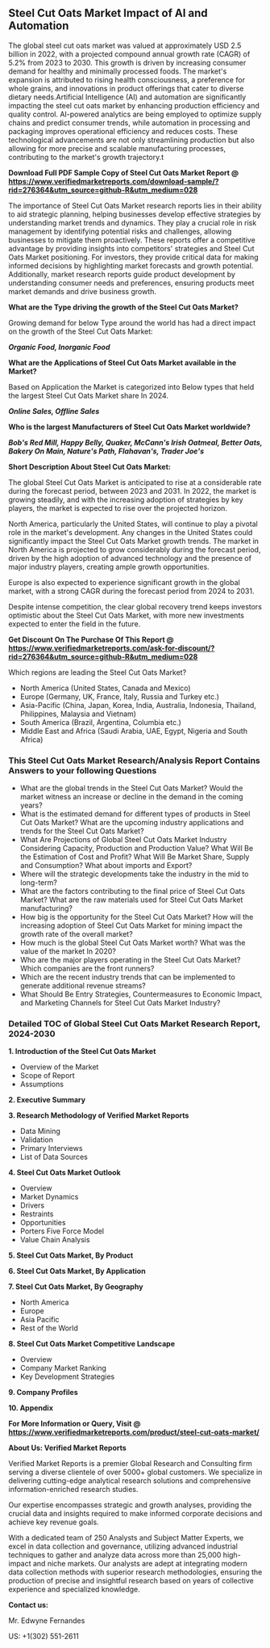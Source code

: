 <h2>Steel Cut Oats Market Impact of AI and Automation</h2>The global steel cut oats market was valued at approximately USD 2.5 billion in 2022, with a projected compound annual growth rate (CAGR) of 5.2% from 2023 to 2030. This growth is driven by increasing consumer demand for healthy and minimally processed foods. The market's expansion is attributed to rising health consciousness, a preference for whole grains, and innovations in product offerings that cater to diverse dietary needs.Artificial Intelligence (AI) and automation are significantly impacting the steel cut oats market by enhancing production efficiency and quality control. AI-powered analytics are being employed to optimize supply chains and predict consumer trends, while automation in processing and packaging improves operational efficiency and reduces costs. These technological advancements are not only streamlining production but also allowing for more precise and scalable manufacturing processes, contributing to the market's growth trajectory.t</p><p id="" class=""><strong>Download Full PDF Sample Copy of Steel Cut Oats Market Report @ <a href="https://www.verifiedmarketreports.com/download-sample/?rid=276364&utm_source=github-R&utm_medium=028" target="_blank">https://www.verifiedmarketreports.com/download-sample/?rid=276364&utm_source=github-R&utm_medium=028</a></strong></p><p>The importance of&nbsp;Steel Cut Oats Market research reports lies in their ability to aid strategic planning, helping businesses develop effective strategies by understanding market trends and dynamics. They play a crucial role in risk management by identifying potential risks and challenges, allowing businesses to mitigate them proactively. These reports offer a competitive advantage by providing insights into competitors' strategies and Steel Cut Oats Market positioning. For investors, they provide critical data for making informed decisions by highlighting market forecasts and growth potential. Additionally, market research reports guide product development by understanding consumer needs and preferences, ensuring products meet market demands and drive business growth.</p><p><strong>What are the&nbsp;Type driving the growth of the Steel Cut Oats Market?</strong></p><p id="" class="">Growing demand for below Type around the world has had a direct impact on the growth of the Steel Cut Oats Market:</p><em><strong>Organic Food, Inorganic Food</strong></em></p><strong>What are the&nbsp;Applications&nbsp;of Steel Cut Oats Market available in the Market?</strong></p><p id="" class="">Based on Application the Market is categorized into Below types that held the largest Steel Cut Oats Market share In 2024.</p><em><strong>Online Sales, Offline Sales</strong></em></p><strong>Who is the largest Manufacturers of Steel Cut Oats Market worldwide?</strong></p><p><em><strong>Bob's Red Mill, Happy Belly, Quaker, McCann's Irish Oatmeal, Better Oats, Bakery On Main, Nature's Path, Flahavan's, Trader Joe's</strong></em></p><p id="" class=""><strong>Short Description About Steel Cut Oats Market:</strong></p><p>The global Steel Cut Oats Market is anticipated to rise at a considerable rate during the forecast period, between 2023 and 2031. In 2022, the market is growing steadily, and with the increasing adoption of strategies by key players, the market is expected to rise over the projected horizon.</p><p>North America, particularly the United States, will continue to play a pivotal role in the market's development. Any changes in the United States could significantly impact the Steel Cut Oats Market growth trends. The market in North America is projected to grow considerably during the forecast period, driven by the high adoption of advanced technology and the presence of major industry players, creating ample growth opportunities.</p><p>Europe is also expected to experience significant growth in the global market, with a strong CAGR during the forecast period from 2024 to 2031.</p><p>Despite intense competition, the clear global recovery trend keeps investors optimistic about the Steel Cut Oats Market, with more new investments expected to enter the field in the future.</p><p id="" class=""><strong>Get Discount On The Purchase Of This Report @ <a href="https://www.verifiedmarketreports.com/ask-for-discount/?rid=276364&utm_source=github-R&utm_medium=028" target="_blank">https://www.verifiedmarketreports.com/ask-for-discount/?rid=276364&utm_source=github-R&utm_medium=028</a></strong></p>Which regions are leading the Steel Cut Oats Market?</p><ul><li>North America (United States, Canada and Mexico)</li><li>Europe (Germany, UK, France, Italy, Russia and Turkey etc.)</li><li>Asia-Pacific (China, Japan, Korea, India, Australia, Indonesia, Thailand, Philippines, Malaysia and Vietnam)</li><li>South America (Brazil, Argentina, Columbia etc.)</li><li>Middle East and Africa (Saudi Arabia, UAE, Egypt, Nigeria and South Africa)</li></ul><h3 id="" class="">This Steel Cut Oats Market Research/Analysis Report Contains Answers to your following Questions</h3><ul><li>What are the global trends in the Steel Cut Oats Market? Would the market witness an increase or decline in the demand in the coming years?</li><li>What is the estimated demand for different types of products in Steel Cut Oats Market? What are the upcoming industry applications and trends for the Steel Cut Oats Market?</li><li>What Are Projections of Global Steel Cut Oats Market Industry Considering Capacity, Production and Production Value? What Will Be the Estimation of Cost and Profit? What Will Be Market Share, Supply and Consumption? What about imports and Export?</li><li>Where will the strategic developments take the industry in the mid to long-term?</li><li>What are the factors contributing to the final price of Steel Cut Oats Market? What are the raw materials used for Steel Cut Oats Market manufacturing?</li><li>How big is the opportunity for the Steel Cut Oats Market? How will the increasing adoption of Steel Cut Oats Market for mining impact the growth rate of the overall market?</li><li>How much is the global Steel Cut Oats Market worth? What was the value of the market In 2020?</li><li>Who are the major players operating in the Steel Cut Oats Market? Which companies are the front runners?</li><li>Which are the recent industry trends that can be implemented to generate additional revenue streams?</li><li>What Should Be Entry Strategies, Countermeasures to Economic Impact, and Marketing Channels for Steel Cut Oats Market Industry?</li></ul><h3 id="" class="">Detailed TOC of Global Steel Cut Oats Market Research Report, 2024-2030</h3><p id="" class=""><strong>1. Introduction of the Steel Cut Oats Market</strong></p><ul><li>Overview of the Market</li><li>Scope of Report</li><li>Assumptions</li></ul><p id="" class=""><strong>2. Executive Summary</strong></p><p id="" class=""><strong>3. Research Methodology of Verified Market Reports</strong></p><ul><li>Data Mining</li><li>Validation</li><li>Primary Interviews</li><li>List of Data Sources</li></ul><p id="" class=""><strong>4. Steel Cut Oats Market Outlook</strong></p><ul><li>Overview</li><li>Market Dynamics</li><li>Drivers</li><li>Restraints</li><li>Opportunities</li><li>Porters Five Force Model</li><li>Value Chain Analysis</li></ul><p id="" class=""><strong>5. Steel Cut Oats Market, By Product</strong></p><p id="" class=""><strong>6. Steel Cut Oats Market, By Application</strong></p><p id="" class=""><strong>7. Steel Cut Oats Market, By Geography</strong></p><ul><li>North America</li><li>Europe</li><li>Asia Pacific</li><li>Rest of the World</li></ul><p id="" class=""><strong>8. Steel Cut Oats Market Competitive Landscape</strong></p><ul><li>Overview</li><li>Company Market Ranking</li><li>Key Development Strategies</li></ul><p id="" class=""><strong>9. Company Profiles</strong></p><p id="" class=""><strong>10. Appendix</strong></p><p id="" class=""><strong>For More Information or Query, Visit @ <a href="https://www.verifiedmarketreports.com/product/steel-cut-oats-market/" target="_blank">https://www.verifiedmarketreports.com/product/steel-cut-oats-market/</a></strong></p><p id="" class=""><strong>About Us: Verified Market Reports</strong></p><p id="" class="">Verified Market Reports is a premier Global Research and Consulting firm serving a diverse clientele of over 5000+ global customers. We specialize in delivering cutting-edge analytical research solutions and comprehensive information-enriched research studies.</p><p id="" class="">Our expertise encompasses strategic and growth analyses, providing the crucial data and insights required to make informed corporate decisions and achieve key revenue goals.</p><p id="" class="">With a dedicated team of 250 Analysts and Subject Matter Experts, we excel in data collection and governance, utilizing advanced industrial techniques to gather and analyze data across more than 25,000 high-impact and niche markets. Our analysts are adept at integrating modern data collection methods with superior research methodologies, ensuring the production of precise and insightful research based on years of collective experience and specialized knowledge.</p><p id="" class=""><strong>Contact us:</strong></p><p id="" class="">Mr. Edwyne Fernandes</p><p id="" class="">US: +1(302) 551-2611</p>